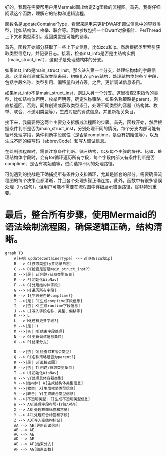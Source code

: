 好的，我现在需要帮用户用Mermaid画出给定Zig函数的流程图。首先，我得仔细阅读这个函数，理解它的结构和逻辑流程。

函数名是updateContainerType，看起来是用来更新DWARF调试信息中的容器类型，比如结构体、枚举、联合等。函数参数包括一个Dwarf对象指针、PerThread上下文和类型索引。返回类型是可能的错误。

首先，函数开始部分获取了一些上下文信息，比如zcu和ip。然后根据类型索引获取类型信息ty，并记录日志。接着，检查inst_info是否是主结构实例（main_struct_inst），这似乎是处理结构体的分支。

如果inst_info是main_struct_inst，那么进入第一个分支，处理结构体的字段信息。这里会创建或获取类型条目，初始化WipNav结构，处理结构体的各个字段，包括字段名称、类型引用、偏移量和对齐等。之后，更新调试信息条目。

如果inst_info不是main_struct_inst，则进入另一个分支。这里检查ZIR指令的类型，比如结构体声明、枚举声明等，确定名称策略。如果名称策略是parent，则直接返回。否则，同样创建或获取类型条目，处理不同类型的容器（结构体、枚举、联合、不透明类型等），生成对应的调试信息，并更新相关条目。

接下来，我需要将这两个主要分支拆解成流程图的步骤。首先，函数开始，然后根据条件判断是否为main_struct_inst，分别处理不同的情况。每个分支内部可能有循环处理字段，条件判断字段属性（是否是comptime，是否有初始值等），以及生成不同的缩写码（abbrevCode）和写入调试信息。

在绘制流程图时，需要注意条件判断、循环结构，以及每个步骤的操作。比如，处理结构体字段时，会有for循环遍历所有字段，每个字段内部又有条件判断是否comptime、是否有初始值等，进而选择不同的处理路径。

可能遇到的挑战是正确捕捉所有条件分支和循环，尤其是嵌套的部分。需要确保流程图的每个决策点都清晰，并且各个处理步骤正确连接。此外，函数中有很多错误处理（try语句），但用户可能不需要在流程图中详细展示错误路径，除非特别重要。

最后，整合所有步骤，使用Mermaid的语法绘制流程图，确保逻辑正确，结构清晰。
================================================
```mermaid
graph TD
    A[开始 updateContainerType] --> B[获取zcu和ip]
    B --> C[获取类型ty并记录日志]
    C --> D{检查是否是main_struct_inst?}
    D -->|是| E[创建/获取类型条目]
    E --> F[初始化WipNav]
    F --> G[处理结构体字段]
    G --> H[遍历所有字段]
    H --> I{字段是否是comptime?}
    I -->|是| J[生成comptime字段信息]
    I -->|否| K[生成runtime字段信息]
    J --> L[写入字段名称、类型、偏移等]
    K --> L
    L --> M{还有更多字段?}
    M -->|是| H
    M -->|否| N[结束字段处理]
    N --> O[更新调试信息条目]
    O --> P[结束分支]

    D -->|否| Q[检查ZIR指令类型]
    Q --> R{名称策略是否为parent?}
    R -->|是| S[直接返回]
    R -->|否| T[创建/获取类型条目]
    T --> U[初始化WipNav]
    U --> V{处理具体容器类型}
    V -->|结构体| W[生成结构体类型信息]
    V -->|枚举| X[生成枚举类型信息]
    V -->|联合| Y[生成联合类型信息]
    V -->|不透明类型| Z[生成不透明类型信息]
    W --> AA[处理字段布局/打包/对齐]
    X --> AB[处理枚举标签和常量]
    Y --> AC[处理联合标签和字段]
    Z --> AD[写入空结构标记]
    AA --> AE[更新调试信息]
    AB --> AE
    AC --> AE
    AD --> AE
    AE --> AF[结束分支]
    AF --> AG[结束函数]
```